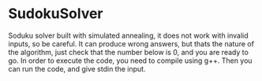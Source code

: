 # SudokuSolver
Soduku solver built with simulated annealing, it does not work with invalid inputs, so be careful. It can produce wrong answers, but thats the nature of the algorithm, just check that the number below is 0, and you are ready to go.
In order to execute the code, you need to compile using g++. Then you can run the code, and give stdin the input.